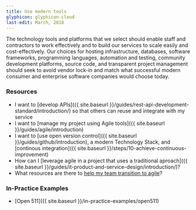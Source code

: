 ```yaml
---
title: Use modern tools
glyphicon: glyphicon-cloud
last-edit: March, 2018
---
```


The technology tools and platforms that we select should enable staff and contractors to work effectively and to build our services to scale easily and cost-effectively. Our choices for hosting infrastructure, databases, software frameworks, programming languages, automation and testing, community development platforms, source code, and transparent project management should seek to avoid vendor lock-in and match what successful modern consumer and enterprise software companies would choose today.

### Resources

* I want to [develop APIs]({{ site.baseurl }}/guides/rest-api-development-standard/introduction/) so that others can reuse and integrate with my service
* I want to [manage my project using Agile tools]({{ site.baseurl }}/guides/agile/introduction)
* I want to [use open version control]({{ site.baseurl }}/guides/github/introduction), a modern Technology Stack, and [continous integration]({{ site.baseurl }}/steps/10-achieve-continuous-improvement)
* How can I [leverage agile in a project that uses a traditional aproach]({{ site.baseurl }}/guides/it-product-and-service-design/introduction/)?
* What resources are there to [help my team transition to agile](https://github.com/bcgov/agile-sdlc/wiki)?

### In-Practice Examples

* [Open 511]({{ site.baseurl }}/in-practice-examples/open511)
